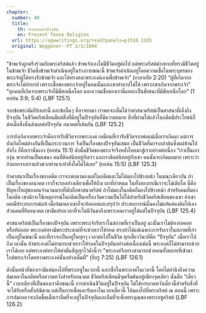 ```yaml
---
chapter:
  number: 40
  title:
    th: ศาสนาแห่งปัจจุบัน
    en: Present Tense Religion
  url: https://egwwritings.org/read?panels=p1518.1165
  original: Waggoner--PT 2/1/1894
---
```


“ข้าพเจ้าถูกตรึงร่วมกับพระคริสต์แล้ว ข้าพเจ้าเองไม่มีชีวิตอยู่ต่อไป แต่พระคริสต์ต่างหากที่ทรงมีชีวิตอยู่ในข้าพเจ้า ชีวิตซึ่งข้าพเจ้าดำเนินอยู่ในร่างกายขณะนี้ ข้าพเจ้าดำเนินอยู่โดยความเชื่อในพระบุตรของพระเจ้าผู้ได้ทรงรักข้าพเจ้า และได้ทรงสละพระองค์เองเพื่อข้าพเจ้า” (กาลาเทีย 2:20) “ผู้ที่เกิดจากพระเจ้าไม่ทำบาป เพราะเชื้อของพระเจ้าอยู่ในคนนั้นและเขาทำบาปไม่ได้ เพราะเขาเกิดจากพระเจ้า” “ทุกคนที่เกิดจากพระเจ้าก็มีชัยเหนือโลก และความเชื่อของเรานี่แหละเป็นชัยชนะที่มีชัยเหนือโลก” (1 ยอห์น 3:9; 5:4) {LBF 125.1}

จากข้อพระคัมภีร์เหล่านี้ และข้ออื่นๆ ที่อาจยกมา เราพอจะเห็นได้ว่าศาสนาคริสต์เป็นศาสนาที่เล็งถึงปัจจุบัน ในชีวิตคริสเตียนมีแต่สิ่งที่มีอยู่ในปัจจุบันที่มีความหมาย สิ่งที่ผ่านไปแล้วในอดีตมีประโยชน์ก็ต่อเมื่อสิ่งนั้นส่งผลต่อปัจจุบัน อนาคตก็เช่นกัน {LBF 125.2}

การบังเกิดจากพระเจ้าคือการรับชีวิตจากพระองค์ เหมือนที่เรารับชีวิตจากพ่อแม่เมื่อเราเกิดมา แต่การบังเกิดใหม่ต่างกันที่เป็นกระบวนการ จึงเป็นเรื่องของปัจจุบันเสมอ เป็นชีวิตที่มาจากลำต้นซึ่งแผ่ซ่านไปยังกิ่ง ก็คือเรานั่นเอง (ยอห์น 15:1) ดังนั้นชีวิตของพระเจ้าจึงหลั่งไหลมาสู่เราอย่างต่อเนื่อง “เราเป็นเถาองุ่น พวกท่านเป็นแขนง คนที่ติดสนิทอยู่กับเรา และเราติดสนิทอยู่กับเขา คนนั้นจะเกิดผลมาก เพราะว่าถ้าแยกจากเราแล้วพวกท่านจะทำสิ่งใดไม่ได้เลย” (ยอห์น 15:5) {LBF 125.3}

ถ้าศาสนาเป็นเรื่องของอดีต เราจะเพ่งตามองแต่ในอดีตและไม่ได้มองไปข้างหน้า ในขณะเดียวกัน ถ้าเป็นเรื่องของอนาคต เราก็จะรออย่างเดียวเพื่อให้ถึงเวลาที่กำหนด ในทั้งสองกรณีเราจะไม่เติบโต นี่คือปัญหาใหญ่ของคนจำนวนมากที่นับถือศาสนาคริสต์ ถ้าไม่มองในอดีตก็มองไปข้างหน้า สำหรับคนที่มองในอดีต เขามักจะใช้เหตุการณ์ในอดีตเป็นเครื่องวัดความเป็นไปได้สำหรับชีวิตคริสเตียนของเขา ถ้าเขาเคยมีประสบการณ์แท้ เมื่อล้มเหลวเขาก็จะท้อถอยและสรุปว่า ประสบการณ์นั้นคงไม่แท้แต่คงคิดไปเอง ส่วนคนที่ยึดอนาคต เขามีแต่รอเวลาที่จะไม่มีวันมาถึงเพราะคนเราอยู่ได้แต่ในปัจจุบัน {LBF 125.4}

ศาสนาคริสต์เป็นเรื่องของปัจจุบัน เพราะพระเจ้ารับเราในสภาพที่เราเป็นอยู่ ฉะนั้นเราไม่ต้องรอคอยหรือท้อถอย พระองค์ทรงมีพระประสงค์ที่จะช่วยเราให้รอด ทรงทำได้แต่เฉพาะการรับเราในสภาพที่เราเป็นอยู่ในขณะนี้ และที่เราจะเป็นอยู่ในทุกๆ เวลาต่อไปในชีวิต ทุกเสี้ยววินาทีคือ “ปัจจุบัน” เมื่อเราไปถึงเวลานั้น ถ้าพระองค์ไม่สามารถช่วยเราให้รอดในปัจจุบันอย่างต่อเนื่องเช่นนี้ พระองค์ก็ไม่สามารถช่วยเราได้เลย แต่พระองค์ทรงให้คำมั่นสัญญาไว้ดังนี้ว่า “พระองค์จึงทรงสามารถช่วยคนทั้งหลายที่เข้ามาใกล้พระเจ้าโดยทางพระองค์นั้นอย่างเต็มที่” (ฮีบรู 7:25) {LBF 126.1}

ดังนั้นหน้าที่ของเรามีแต่มองไปที่พระเยซูในเวลานี้ และเชื่อในพระองค์ในเวลานี้ โดยไม่คำนึงถึงความล้มเหลวในอดีตหรือความหวังสำหรับอนาคต ชีวิตคริสเตียนมีจุดเริ่มต้นอยู่เพียงจุดเดียว นั่นคือ “เดี๋ยวนี้” เวลาเดียวที่เป็นของเราคือขณะนี้ การดำเนินชีวิตอยู่ในปัจจุบัน ไม่ใช่การคาดหวังเดี๋ยวนี้สำหรับสิ่งที่จะได้รับหรือตั้งปณิธาน แต่เป็นการเชื่อและรับเอาในเวลาเดี๋ยวนี้ ให้มองไปที่พระคริสต์ ณ ตอนนี้ เพราะการล้มเหลวจะเกิดขึ้นเมื่อเราลืมที่จะอยู่ในปัจจุบันและลืมที่จะพึ่งพระคุณของพระเยซูคริสต์ {LBF 126.2}
